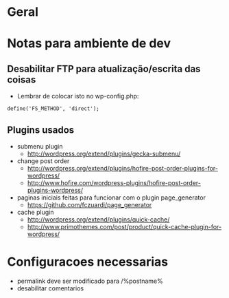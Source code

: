 # Geral











# Notas para ambiente de dev

## Desabilitar FTP para atualização/escrita das coisas

- Lembrar de colocar isto no wp-config.php:
```
define('FS_METHOD', 'direct');
```

## Plugins usados

* submenu plugin
  * http://wordpress.org/extend/plugins/gecka-submenu/
* change post order
  * http://wordpress.org/extend/plugins/hofire-post-order-plugins-for-wordpress/
  * http://www.hofire.com/wordpress-plugins/hofire-post-order-plugins-wordpress/
* paginas iniciais feitas para funcionar com o plugin page_generator
  * https://github.com/fczuardi/page_generator
* cache plugin
  * http://wordpress.org/extend/plugins/quick-cache/
  * http://www.primothemes.com/post/product/quick-cache-plugin-for-wordpress/

# Configuracoes necessarias

* permalink deve ser modificado para /%postname%
* desabilitar comentarios
